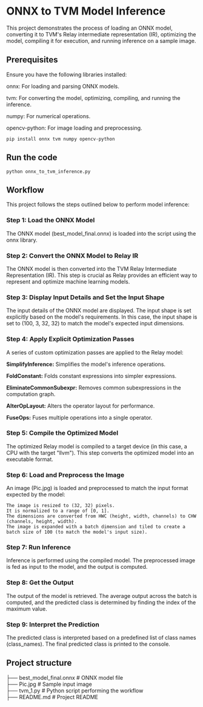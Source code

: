 # ONNX to TVM Model Inference
This project demonstrates the process of loading an ONNX model, converting it to TVM's Relay intermediate representation (IR), optimizing the model, 
compiling it for execution, and running inference on a sample image.

## Prerequisites
Ensure you have the following libraries installed: <br>

onnx: For loading and parsing ONNX models. <br>

tvm: For converting the model, optimizing, compiling, and running the inference. <br>

numpy: For numerical operations. <br>

opencv-python: For image loading and preprocessing. <br>

`pip install onnx tvm numpy opencv-python`

## Run the code

`python onnx_to_tvm_inference.py`

## Workflow
This project follows the steps outlined below to perform model inference: <br>

### Step 1: Load the ONNX Model

The ONNX model (best_model_final.onnx) is loaded into the script using the onnx library.

### Step 2: Convert the ONNX Model to Relay IR
The ONNX model is then converted into the TVM Relay Intermediate Representation (IR). This step is crucial as Relay provides an efficient way to represent and optimize machine learning models.

### Step 3: Display Input Details and Set the Input Shape
The input details of the ONNX model are displayed. The input shape is set explicitly based on the model's requirements. In this case, the input shape is set to (100, 3, 32, 32) to match the model's expected input dimensions.

### Step 4: Apply Explicit Optimization Passes
A series of custom optimization passes are applied to the Relay model:

**SimplifyInference:** Simplifies the model's inference operations. <br>

**FoldConstant:** Folds constant expressions into simpler expressions. <br>

**EliminateCommonSubexpr:** Removes common subexpressions in the computation graph. <br>

**AlterOpLayout:** Alters the operator layout for performance. <br>

**FuseOps:** Fuses multiple operations into a single operator. <br>

### Step 5: Compile the Optimized Model
The optimized Relay model is compiled to a target device (in this case, a CPU with the target "llvm"). This step converts the optimized model into an executable format.

### Step 6: Load and Preprocess the Image
An image (Pic.jpg) is loaded and preprocessed to match the input format expected by the model:
```
The image is resized to (32, 32) pixels.
It is normalized to a range of [0, 1].
The dimensions are converted from HWC (height, width, channels) to CHW (channels, height, width).
The image is expanded with a batch dimension and tiled to create a batch size of 100 (to match the model's input size).
```

### Step 7: Run Inference
Inference is performed using the compiled model. The preprocessed image is fed as input to the model, and the output is computed.

### Step 8: Get the Output
The output of the model is retrieved. The average output across the batch is computed, and the predicted class is determined by finding the index of the maximum value.

### Step 9: Interpret the Prediction
The predicted class is interpreted based on a predefined list of class names (class_names). The final predicted class is printed to the console.

## Project structure

├── best_model_final.onnx      # ONNX model file <br>
├── Pic.jpg                   # Sample input image <br>
├── tvm_1.py   # Python script performing the workflow <br>
├── README.md                 # Project README <br>

